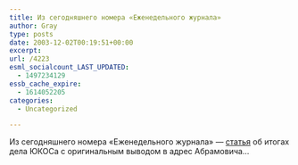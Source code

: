 ```yaml
---
title: Из сегодняшнего номера «Еженедельного журнала»
author: Gray
type: posts
date: 2003-12-02T00:19:51+00:00
excerpt:
url: /4223
esml_socialcount_LAST_UPDATED:
  - 1497234129
essb_cache_expire:
  - 1614052205
categories:
  - Uncategorized

---
```








Из сегодняшнего номера &#171;Еженедельного журнала&#187; &#8212; [статья][1] об итогах дела ЮКОСа с оригинальным выводом в адрес Абрамовича&#8230;

 [1]: http://www.ej.ru/098/life/column/01/index.html